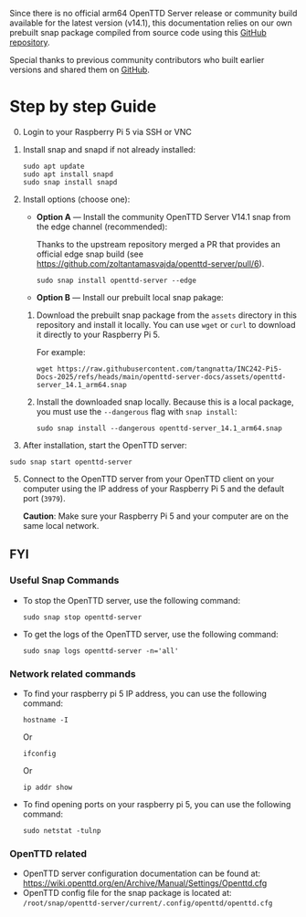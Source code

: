 Since there is no official arm64 OpenTTD Server release or community build available for the latest version (v14.1), this documentation relies on our own prebuilt snap package compiled from source code using this [GitHub repository](https://github.com/tangnatta/openttd-server/).

Special thanks to previous community contributors who built earlier versions and shared them on [GitHub](https://github.com/zoltantamasvajda/openttd-server).

# Step by step Guide

0. Login to your Raspberry Pi 5 via SSH or VNC
1. Install snap and snapd if not already installed:
   ```
   sudo apt update
   sudo apt install snapd
   sudo snap install snapd
   ```
2. Install options (choose one):

   - **Option A** — Install the community OpenTTD Server V14.1 snap from the edge channel (recommended):

     Thanks to the upstream repository merged a PR that provides an official edge snap build (see https://github.com/zoltantamasvajda/openttd-server/pull/6).

     ```
     sudo snap install openttd-server --edge
     ```

   - **Option B** — Install our prebuilt local snap pakage:

   1. Download the prebuilt snap package from the `assets` directory in this repository and install it locally. You can use `wget` or `curl` to download it directly to your Raspberry Pi 5.

      For example:

      ```
      wget https://raw.githubusercontent.com/tangnatta/INC242-Pi5-Docs-2025/refs/heads/main/openttd-server-docs/assets/openttd-server_14.1_arm64.snap
      ```

   2. Install the downloaded snap locally. Because this is a local package, you must use the `--dangerous` flag with `snap install`:

      ```
      sudo snap install --dangerous openttd-server_14.1_arm64.snap
      ```

3. After installation, start the OpenTTD server:

```
sudo snap start openttd-server
```

5. Connect to the OpenTTD server from your OpenTTD client on your computer using the IP address of your Raspberry Pi 5 and the default port (`3979`).

   **Caution**: Make sure your Raspberry Pi 5 and your computer are on the same local network.

## FYI

### Useful Snap Commands

- To stop the OpenTTD server, use the following command:
  ```
  sudo snap stop openttd-server
  ```
- To get the logs of the OpenTTD server, use the following command:
  ```
  sudo snap logs openttd-server -n='all'
  ```

### Network related commands

- To find your raspberry pi 5 IP address, you can use the following command:
  ```
  hostname -I
  ```
  Or
  ```
  ifconfig
  ```
  Or
  ```
  ip addr show
  ```
- To find opening ports on your raspberry pi 5, you can use the following command:
  ```
  sudo netstat -tulnp
  ```

### OpenTTD related

- OpenTTD server configuration documentation can be found at:
  https://wiki.openttd.org/en/Archive/Manual/Settings/Openttd.cfg
- OpenTTD config file for the snap package is located at:
  `/root/snap/openttd-server/current/.config/openttd/openttd.cfg`
